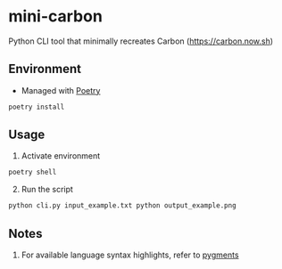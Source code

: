 # mini-carbon

Python CLI tool that minimally recreates Carbon (https://carbon.now.sh)

## Environment

- Managed with [Poetry](https://python-poetry.org/)

```bash
poetry install
```

## Usage

1. Activate environment

```bash
poetry shell
```

2. Run the script

```bash
python cli.py input_example.txt python output_example.png
```

## Notes

1. For available language syntax highlights, refer to [pygments](https://pygments.org)
